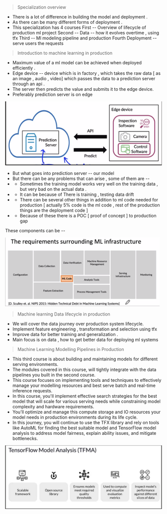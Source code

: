 > Specialization overview

- There is a lot of difference in building the model and deployment .
- As there can be many different forms of deployment .
- This specialization has 4 courses
  First -- Overview of lifecycle of production ml project
  Second -- Data -- how it evolves overtime , using tfx
  Third -- Ml modeling pipeline and production
  Fourth Deployment -- serve users the requests

> Introduction to machine learning in production

- Maximum value of a ml model can be achieved when deployed efficiently .
- Edge device -- device which is in factory , which takes the raw data [ as an image , audio , video] which passes the data to a prediction server through an api .
- The server then predicts the value and submits it to the edge device.
- Preferably prediction server is on edge

![Requirements surrounding ML infrastructure](https://github.com/nishchalnishant/MLOps/blob/main/img/S_1_1.png)

- But what goes into prediction server -- our model
- But there can be any problems that can arise , some of them are --
- - Sometimes the training model works very well on the training data , but very bad on the actual data .
- - It can be because of
    There is training , testing data drift
- - There can be several other things in addition to ml code needed for production [ actually 5% code is the ml code , rest of the production things are the deployment code ]
- - Because of these there is a POC [ proof of concept ] to production gap

These components can be --

![Requirements surrounding ML infrastructure](https://github.com/nishchalnishant/MLOps/blob/main/img/S_1_2.png)

> Machine learning Data lifecycle in production

- We will cover the data journey over production system lifecycle.
- Implement feature engineering , transformation and selection using tfx
- Improve data for better training and generalization .
- Main focus is on data , how to get better data for deploying ml systems

> Machine Learning Modelling Pipelines in Production

- This third course is about building and maintaining models for different serving environments.
- The modules covered in this course, will tightly integrate with the data pipelines you built in the second course.
- This course focuses on implementing tools and techniques to effectively manage your modelling resources and best serve batch and real-time inference requests.
- In this course, you'll implement effective search strategies for the best model that will scale for various serving needs while constraining model complexity and hardware requirements.
- You'll optimize and manage this compute storage and IO resources your model needs in production environments during its life cycle.
- In this journey, you will continue to use the TFX library and rely on tools like AutoML for finding the best suitable model and TensorFlow model analysis to address model fairness, explain ability issues, and mitigate bottlenecks.

![Tensorflow model analysis ](https://github.com/nishchalnishant/MLOps/blob/main/img/S_3_1.png)
